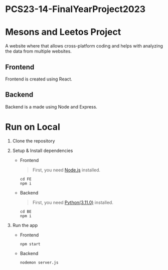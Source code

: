 # PCS23-14-FinalYearProject2023
# Mesons and Leetos Project

A website where that allows cross-platform coding and helps with analyzing the data from multiple websites.

## Frontend

Frontend is created using React. 

## Backend

Backend is a made using Node and Express.

# Run on Local

1. Clone the repository
2. Setup & Install dependencies

    - Frontend

      > First, you need [Node.js](https://nodejs.org/en/) installed.
      ```
      cd FE
      npm i
      ```
    - Backend

      > First, you need [Python(3.11.0)](https://www.python.org/downloads/release/python-3110/) installed.
      ```
      cd BE
      npm i
      ```
3. Run the app

    - Frontend
      ```
      npm start
      ```
    - Backend

      ```
      nodemon server.js
      ```
      
